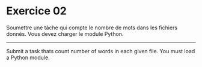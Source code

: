 # Exercice 02

Soumettre une tâche qui compte le nombre de mots dans les fichiers donnés.
Vous devez charger le module Python.

---

Submit a task thats count number of words in each given file.
You must load a Python module.
